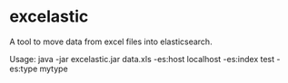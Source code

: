 # excelastic
A tool to move data from excel files into elasticsearch.

Usage: java -jar excelastic.jar data.xls -es:host localhost -es:index test -es:type mytype

 
